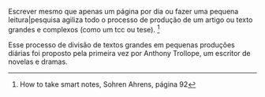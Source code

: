Escrever mesmo que apenas um página por dia ou fazer uma pequena leitura|pesquisa agiliza todo o processo de produção de um artigo ou texto grandes e complexos (como um tcc ou tese). [^1]

Esse processo de divisão de textos grandes em pequenas produções diárias foi proposto pela primeira vez por Anthony Trollope, um escritor de novelas e dramas.

[^1]: How to take smart notes, Sohren Ahrens, página 92